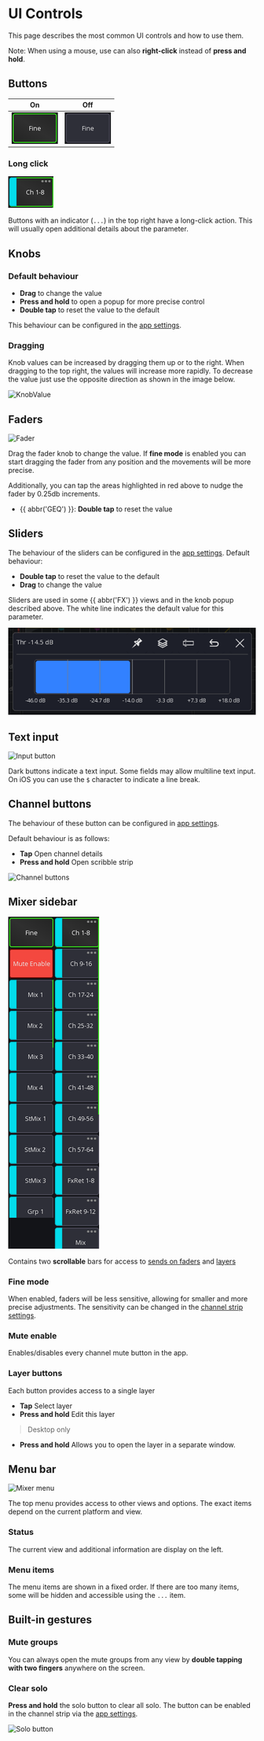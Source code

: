 # UI Controls

This page describes the most common UI controls and how to use them.

Note: When using a mouse, use can also **right-click** instead of **press and hold**.

## Buttons

| On                                                   | Off                                                    |
|------------------------------------------------------|--------------------------------------------------------|
| ![Button On](img/generated/button-on-screenshot.png) | ![Button Off](img/generated/button-off-screenshot.png) |

### Long click

![Button long click](img/generated/button-long-click-screenshot.png)

Buttons with an indicator (`...`) in the top right have a long-click action.
This will usually open additional details about the parameter.

## Knobs

### Default behaviour

- **Drag** to change the value
- **Press and hold** to open a popup for more precise control
- **Double tap** to reset the value to the default

This behaviour can be configured in the [app settings](settings/app.md).

### Dragging

Knob values can be increased by dragging them up or to the right.
When dragging to the top right, the values will increase more rapidly.
To decrease the value just use the opposite direction as shown in the image below.

![KnobValue](img/knob-detail.png)

## Faders

![Fader](img/fader.png)

Drag the fader knob to change the value. If **fine mode** is enabled you can start dragging the fader from any position
and the movements will be more precise.

Additionally, you can tap the areas highlighted in red above to nudge the fader by 0.25db increments.

- {{ abbr('GEQ') }}: **Double tap** to reset the value

## Sliders

The behaviour of the sliders can be configured in the [app settings](settings/app.md).
Default behaviour:

- **Double tap** to reset the value to the default
- **Drag** to change the value

Sliders are used in some {{ abbr('FX') }} views and in the knob popup described above.
The white line indicates the default value for this parameter.

![Slider popup](img/slider-popup.png)

## Text input

![Input button](img/text-input.png)

Dark buttons indicate a text input. Some fields may allow multiline text input. On iOS you can use the `$` character to
indicate a line break.

## Channel buttons

The behaviour of these button can be configured in [app settings](settings/app.md).

Default behaviour is as follows:

- **Tap** Open channel details
- **Press and hold** Open scribble strip

![Channel buttons](img/channel-buttons.png)

## Mixer sidebar

![Sidebar](img/generated/sidebar-soflist-screenshot.png)

Contains two **scrollable** bars for access to [sends on faders](sends-on-faders.md) and [layers](layers.md)

### Fine mode

When enabled, faders will be less sensitive, allowing for smaller and more precise adjustments.
The sensitivity can be changed in the [channel strip settings](settings/channel-strip.md).

### Mute enable

Enables/disables every channel mute button in the app.

### Layer buttons

Each button provides access to a single layer

- **Tap** Select layer
- **Press and hold** Edit this layer

> Desktop only

- **Press and hold** Allows you to open the layer in a separate window.

## Menu bar

![Mixer menu](img/mixer-menu.png)

The top menu provides access to other views and options. The exact items depend on the current platform and view.

### Status

The current view and additional information are display on the left.

### Menu items

The menu items are shown in a fixed order. If there are too many items, some will be hidden and accessible using
the  `...` item.

## Built-in gestures

### Mute groups

You can always open the mute groups from any view by **double tapping with two fingers** anywhere
on the screen.

### Clear solo

**Press and hold** the solo button to clear all solo.
The button can be enabled in the channel strip via the [app settings](settings/channel-strip.md).

![Solo button](img/solo-button.png)
